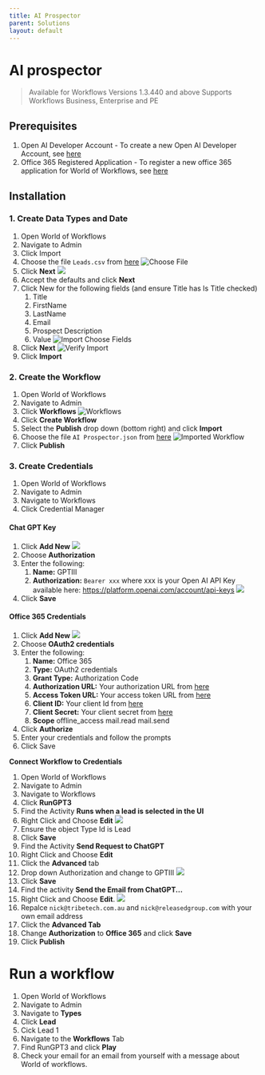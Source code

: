 ```yaml
---
title: AI Prospector
parent: Solutions
layout: default
---
```

# AI prospector

> Available for Workflows Versions 1.3.440 and above
> Supports Workflows Business, Enterprise and PE

## Prerequisites
1. Open AI Developer Account - To create a new Open AI Developer Account, see [here](open-ai-account.md)
2. Office 365 Registered Application - To register a new office 365 application for World of Workflows, see [here](register-office365-application.md)

## Installation
### 1. Create Data Types and Date
1. Open World of Workflows
2. Navigate to Admin
3. Click Import
4. Choose the file `Leads.csv` from [here](files/Leads.csv)
   ![Choose File](2023-03-06-08-34-31.png)
5. Click **Next**
   ![](2023-03-06-08-35-05.png)
6. Accept the defaults and click **Next**
7. Click New for the following fields (and ensure Title has Is Title checked) 
   1. Title
   2. FirstName
   3. LastName
   4. Email
   5. Prospect Description
   6. Value
   ![Import Choose Fields](2023-03-06-08-37-06.png)
8. Click **Next**
   ![Verify Import](2023-03-06-08-37-42.png)
9. Click **Import**

### 2. Create the Workflow
1. Open World of Workflows
2. Navigate to Admin
3. Click **Workflows**
   ![Workflows](2023-03-06-08-38-53.png)
4. Click **Create Workflow**
5. Select the **Publish** drop down (bottom right) and click **Import**
6. Choose the file `AI Prospector.json` from [here](files/ai-prospector-workflow.json)
   ![Imported Workflow](2023-03-06-08-40-37.png)
7. Click **Publish**

### 3. Create Credentials
1. Open World of Workflows
2. Navigate to Admin
3. Navigate to Workflows
4. Click Credential Manager

#### Chat GPT Key

1. Click **Add New**
   ![](2023-03-06-08-41-48.png)
2. Choose **Authorization**
3. Enter the following:
   1. **Name:** GPTIII
   2. **Authorization:** ```Bearer xxx``` where xxx is your Open AI API Key available here: https://platform.openai.com/account/api-keys
   ![](2023-03-06-08-43-53.png)
4. Click **Save**

#### Office 365 Credentials
1. Click **Add New**
   ![](2023-03-06-08-41-48.png)
2. Choose **OAuth2 credentials**
3. Enter the following:
   1. **Name:** Office 365
   2. **Type:** OAuth2 credentials
   3. **Grant Type:** Authorization Code
   4. **Authorization URL:** Your authorization URL from [here](register-office365-application.md)
   5. **Access Token URL:** Your access token URL from [here](register-office365-application.md)
   6. **Client ID:** Your client Id from [here](register-office365-application.md)
   7. **Client Secret:** Your client secret from [here](register-office365-application.md)
   8. **Scope** offline_access mail.read mail.send
4. Click **Authorize**
5. Enter your credentials and follow the prompts
6. Click Save

**Connect Workflow to Credentials**
1. Open World of Workflows
2. Navigate to Admin
3. Navigate to Workflows
4. Click **RunGPT3**
5. Find the Activity **Runs when a lead is selected in the UI**
6. Right Click and Choose **Edit**
   ![](2023-03-06-09-06-30.png)
7. Ensure the object Type Id is Lead
8. Click **Save**
9. Find the Activity **Send Request to ChatGPT**
10. Right Click and Choose **Edit**
11. Click the **Advanced** tab
12. Drop down Authorization and change to GPTIII
   ![](2023-03-06-09-01-53.png)
13. Click **Save**
14. Find the activity **Send the Email from ChatGPT...**
15. Right Click and Choose **Edit**.
    ![](2023-03-06-09-03-23.png)
16. Repalce ```nick@tribetech.com.au``` and ```nick@releasedgroup.com``` with your own email address
17. Click the **Advanced Tab**
18. Change **Authorization** to **Office 365** and click **Save**
19. Click **Publish**

# Run a workflow
1. Open World of Workflows
2. Navigate to Admin
3. Navigate to **Types**
4. Click **Lead**
5. Cick Lead 1
6. Navigate to the **Workflows** Tab
7. Find RunGPT3 and click **Play**
8. Check your email for an email from yourself with a message about World of workflows.